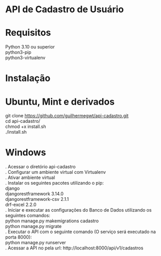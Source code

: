 # API de Cadastro de Usuário

# Requisitos

  Python 3.10 ou superior  
  python3-pip  
  python3-virtualenv  

# Instalação

# Ubuntu, Mint e derivados

  git clone https://github.com/guilhermegwt/api-cadastro.git  
  cd api-cadastro/  
  chmod +x install.sh  
  ./install.sh  

# Windows

.  Acessar o diretório api-cadastro  
.  Configurar um ambiente virtual com Virtualenv  
.  Ativar ambiente virtual  
.  Instalar os seguintes pacotes utilizando o pip:  
    django  
    djangorestframework 3.14.0  
    djangorestframework-csv 2.1.1  
    drf-excel 2.2.0  
.  Iniciar e executar as configurações do Banco de Dados utilizando os seguintes comandos:  
    python manage.py makemigrations cadastro  
    python manage.py migrate  
.  Executar o API com o seguinte comando (O serviço será executado na porta 8000):  
    python manage.py runserver  
.  Acessar a API no pela url: http://localhost:8000/api/v1/cadastros  
  

  
